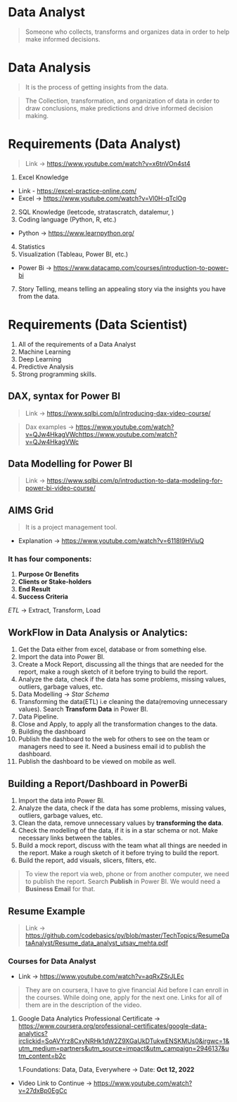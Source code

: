 # Data Analyst

> Someone who collects, transforms and organizes data in order to help make informed decisions.

# Data Analysis

> It is the process of getting insights from the data. 

> The Collection, transformation, and organization of data in order to draw conclusions, make predictions and drive informed decision making.

# Requirements (Data Analyst)
> Link -> https://www.youtube.com/watch?v=x6tnVOn4st4

1) Excel Knowledge 
* Link - https://excel-practice-online.com/
* Excel -> https://www.youtube.com/watch?v=Vl0H-qTclOg

2) SQL Knowledge (leetcode, stratascratch, datalemur, )
3) Coding language (Python, R, etc.)
* Python -> https://www.learnpython.org/
4) Statistics
5) Visualization (Tableau, Power BI, etc.)
* Power Bi -> https://www.datacamp.com/courses/introduction-to-power-bi
7) Story Telling, means telling an appealing story via the insights you have from the data.


# Requirements (Data Scientist)

1) All of the requirements of a Data Analyst
2) Machine Learning
3) Deep Learning
4) Predictive Analysis
5) Strong programming skills.


## DAX, syntax for Power BI

> Link -> https://www.sqlbi.com/p/introducing-dax-video-course/

> Dax examples -> https://www.youtube.com/watch?v=QJw4HkagVWchttps://www.youtube.com/watch?v=QJw4HkagVWc

## Data Modelling for Power BI

> Link -> https://www.sqlbi.com/p/introduction-to-data-modeling-for-power-bi-video-course/


## AIMS Grid

> It is a project management tool.

* Explanation -> https://www.youtube.com/watch?v=6118I9HViuQ

### It has four components:

1) **Purpose Or Benefits**
2) **Clients or Stake-holders**
3) **End Result**
4) **Success Criteria**


*ETL* -> Extract, Transform, Load

## WorkFlow in Data Analysis or Analytics:

1) Get the Data either from excel, database or from something else.
2) Import the data into Power BI.
3) Create a Mock Report, discussing all the things that are needed for the report, make a rough sketch of it before trying to build the report.
4) Analyze the data, check if the data has some problems, missing values, outliers, garbage values, etc.
5) Data Modelling -> *Star Schema*
6) Transforming the data(ETL) i.e cleaning the data(removing unnecessary values). Search **Transform Data** in Power BI.
7) Data Pipeline.
8) Close and Apply, to apply all the transformation changes to the data.
9) Building the dashboard
10) Publish the dashboard to the web for others to see on the team or managers need to see it. Need a business email id to publish the dashboard.
11) Publish the dashboard to be viewed on mobile as well.



## Building a Report/Dashboard in PowerBi

1) Import the data into Power BI.
2) Analyze the data, check if the data has some problems, missing values, outliers, garbage values, etc.
3) Clean the data, remove unnecessary values by **transforming the data**.
4) Check the modelling of the data, if it is in a star schema or not. Make necessary links between the tables.
5) Build a mock report, discuss with the team what all things are needed in the report. Make a rough sketch of it before trying to build the report.
6) Build the report, add visuals, slicers, filters, etc.


> To view the report via web, phone or from another computer, we need to publish the report. Search **Publish** in Power BI. We would need a **Business Email** for that.


## Resume Example

> Link -> https://github.com/codebasics/py/blob/master/TechTopics/ResumeDataAnalyst/Resume_data_analyst_utsav_mehta.pdf


### Courses for Data Analyst

* Link -> https://www.youtube.com/watch?v=aqRxZSrJLEc

> They are on coursera, I have to give financial Aid before I can enroll in the courses. While doing one, apply for the next one. Links for all of them are in the description of the video.

1) Google Data Analytics Professional Certificate -> https://www.coursera.org/professional-certificates/google-data-analytics?irclickid=SoAVYrz8CxyNRHk1dW2Z9XGaUkDTukwENSKMUs0&irgwc=1&utm_medium=partners&utm_source=impact&utm_campaign=2946137&utm_content=b2c

    1.Foundations: Data, Data, Everywhere -> Date: **Oct 12, 2022**



* Video Link to Continue -> https://www.youtube.com/watch?v=27dxBp0EgCc


